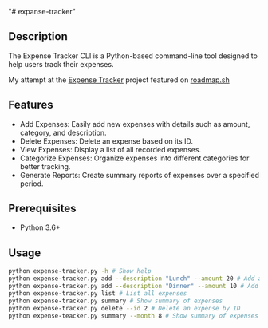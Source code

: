 "# expanse-tracker" 
## Description
The Expense Tracker CLI is a Python-based command-line tool designed to help users track their expenses.

My attempt at the [Expense Tracker](https://roadmap.sh/projects/expense-tracker) project featured on [roadmap.sh](https://roadmap.sh/)
## Features
- Add Expenses: Easily add new expenses with details such as amount, category, and description.
- Delete Expenses: Delete an expense based on its ID.
- View Expenses: Display a list of all recorded expenses.
- Categorize Expenses: Organize expenses into different categories for better tracking.
- Generate Reports: Create summary reports of expenses over a specified period.

## Prerequisites
- Python 3.6+

## Usage
```bash
python expense-tracker.py -h # Show help
python expense-tracker.py add --description "Lunch" --amount 20 # Add an expense
python expense-tracker.py add --description "Dinner" --amount 10 # Add another expense
python expense-tracker.py list # List all expenses 
python expense-tracker.py summary # Show summary of expenses
python expense-tracker.py delete --id 2 # Delete an expense by ID
python expense-teacker.py summary --month 8 # Show summary of expenses for specific month
```
